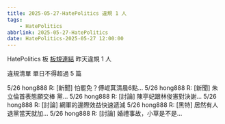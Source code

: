 ```yaml
---
title: 2025-05-27-HatePolitics 違規 1 人
tags:
    - HatePolitics
abbrlink: 2025-05-27-HatePolitics
date: HatePolitics-2025-05-27 12:00:00
---
```

HatePolitics 板 [板規連結](https://www.ptt.cc/bbs/HatePolitics/M.1617115262.A.D60.html)
昨天違規 1 人
<!-- more -->

違規清單
單日不得超過 5 篇

5/26 hong888 R: [新聞] 怕罷免？傅崐萁清晨6點…
5/26 hong888 R: [新聞] 朱立倫首表態願交棒 黨…
5/26 hong888 R: [討論] 陳亭妃跟林俊憲對決謝…
5/26 hong888 R: [討論] 網軍的邊際效益快速遞減
5/26 hong888 R: [黑特] 居然有人退黨當天就加…
5/26 hong888 R: [討論] 婚禮事故，小草是不是…
